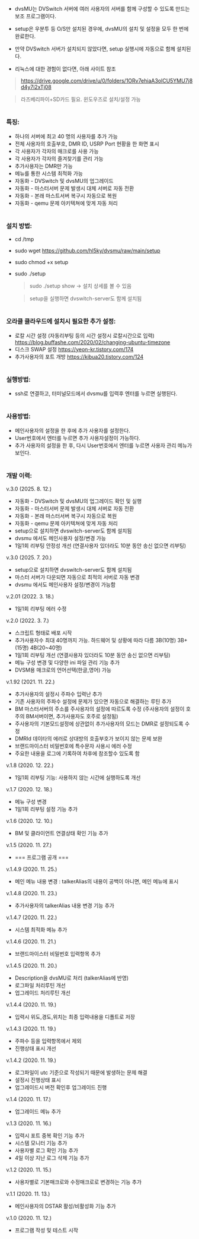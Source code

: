 - dvsMU는 DVSwitch 서버에 여러 사용자의 서버를 함께 구성할 수 있도록 만드는 보조 프로그램이다.

- setup은 우분투 등 O/S만 설치된 경우에, dvsMU의 설치 및 설정을 모두 한 번에 완료한다.

- 만약 DVSwitch 서버가 설치되지 않았다면, setup 실행시에 자동으로 함께 설치된다.

- 리눅스에 대한 경험이 없다면, 아래 사이트 참조

 > https://drive.google.com/drive/u/0/folders/1ORv7ehiaA3olCU5YMU7j8d4y7i2xTj08

 > 라즈베리파이+SD카드 필요. 윈도우즈로 설치/설정 가능
#
### 특징:
  - 하나의 서버에 최고 40 명의 사용자를 추가 가능
  - 전체 사용자의 호출부호, DMR ID, USRP Port 현황을 한 화면 표시
  - 각 사용자가 각자의 매크로를 사용 가능
  - 각 사용자가 각자의 즐겨찾기를 관리 가능
  - 추가사용자는 DMR만 가능
  - 메뉴를 통한 시스템 최적화 가능
  - 자동화 - DVSwitch 및 dvsMU의 업그레이드
  - 자동화 - 마스터서버 문제 발생시 대체 서버로 자동 전환
  - 자동화 - 본래 마스트서버 복구시 자동으로 복원
  - 자동화 - qemu 문제 아키텍쳐에 맞게 자동 처리
#
### 설치 방법:
  - cd /tmp
  - sudo wget https://github.com/hl5ky/dvsmu/raw/main/setup
  - sudo chmod +x setup
  - sudo ./setup

    > sudo ./setup show -> 설치 상세를 볼 수 있음
    
    > setup을 실행하면 dvswitch-server도 함께 설치됨
#
### 오라클 클라우드에 설치시 필요한 추가 설정:
  - 로칼 시간 설정 (자동리부팅 등의 시간 설정시 로칼시간으로 입력) https://blog.buffashe.com/2020/02/changing-ubuntu-timezone
  - 디스크 SWAP 설정 https://yeon-kr.tistory.com/174
  - 추가사용자의 포트 개방 https://kibua20.tistory.com/124
#
### 실행방법:
  - ssh로 연결하고, 터미널모드에서 dvsmu를 입력후 엔터를 누르면 실행된다.
#
### 사용방법:
  - 메인사용자의 설정을 한 후에 추가 사용자를 설정한다.
  - User번호에서 엔터를 누르면 추가 사용자설정이 가능하다.  
  - 추가 사용자의 설정을 한 후, 다시 User번호에서 엔터를 누르면 사용자 관리 메뉴가 보인다.
#
### 개발 이력:
  v.3.0 (2025. 8. 12.)
  - 자동화 - DVSwitch 및 dvsMU의 업그레이드 확인 및 실행
  - 자동화 - 마스터서버 문제 발생시 대체 서버로 자동 전환
  - 자동화 - 본래 마스터서버 복구시 자동으로 복원
  - 자동화 - qemu 문제 아키텍쳐에 맞게 자동 처리
  - setup으로 설치하면 dvswitch-server도 함께 설치됨
  - dvsmu 에서도 메인사용자 설정/변경 가능
  - 1일1회 리부팅 안정성 개선 (연결사용자 있더라도 10분 동안 송신 없으면 리부팅)
  
  v.3.0 (2025. 7. 20.)
  - setup으로 설치하면 dvswitch-server도 함께 설치됨
  - 마스터 서버가 다운되면 자동으로 최적의 서버로 자동 변경
  - dvsmu 에서도 메인사용자 설정/변경이 가능함
  
  v.2.01 (2022. 3. 18.)
  - 1일1회 리부팅 에러 수정
  
  v.2.0 (2022. 3. 7.)
  - 스크립트 형태로 배포 시작
  - 추가사용자수 최대 40명까지 가능. 하드웨어 및 상황에 따라 다름 3B(10명) 3B+(15명) 4B(20~40명)
  - 1일1회 리부팅 개선 (연결사용자 있더라도 10분 동안 송신 없으면 리부팅)
  - 메뉴 구성 변경 및 다양한 ini 파일 관리 기능 추가
  - DVSM용 매크로의 언어선택(한글,영어) 가능
   
  v.1.92 (2021. 11. 22.)
  - 추가사용자의 설정시 주파수 입력난 추가
  - 기존 사용자의 주파수 설정에 문제가 있으면 자동으로 해결하는 루틴 추가
  - BM 마스터서버의 주소를 주사용자의 설정에 따르도록 수정
    (주사용자의 설정이 호주의 BM서버이면, 추가사용자도 호주로 설정됨)
  - 주사용자의 기본모드설정에 상관없이 추가사용자의 모드는 DMR로 설정되도록 수정
  - DMRId 데이타의 에러로 상대방의 호출부호가 보이지 않는 문제 보완
  - 브랜드마이스터 비밀번호에 특수문자 사용시 에러 수정
  - 주요한 내용을 로그에 기록하여 차후에 참조할수 있도록 함

  v.1.8 (2020. 12. 22.)
  - 1일1회 리부팅 기능: 사용하지 않는 시간에 실행하도록 개선

  v.1.7 (2020. 12. 18.)
  - 메뉴 구성 변경
  - 1일1회 리부팅 설정 기능 추가

  v.1.6 (2020. 12. 10.)
  - BM 및 클라이언트 연결상태 확인 기능 추가
  
  v.1.5 (2020. 11. 27.)
  - === 프로그램 공개 ===
  
  v.1.4.9 (2020. 11. 25.)
  - 메인 메뉴 내용 변경 : talkerAlias의 내용이 공백이 아니면, 메인 메뉴에 표시
    
  v.1.4.8 (2020. 11. 23.)
  - 추가사용자의 talkerAlias 내용 변경 기능 추가
  
  v.1.4.7 (2020. 11. 22.)
  - 시스템 최적화 메뉴 추가

  v.1.4.6 (2020. 11. 21.)
  - 브랜드마이스터 비밀번호 입력항목 추가
  
  v.1.4.5 (2020. 11. 20.)
  - Description을 dvsMU로 처리 (talkerAlias에 반영)
  - 로그파일 처리루틴 개선
  - 업그레이드 처리루틴 개선

  v.1.4.4 (2020. 11. 19.)
  - 입력시 위도,경도,위치는 최종 입력내용을 디폴트로 저장
  
  v.1.4.3 (2020. 11. 19.)
  - 주파수 등을 입력항목에서 제외
  - 진행상태 표시 개선
  
  v.1.4.2 (2020. 11. 19.)
  - 로그파일이 utc 기준으로 작성되기 때문에 발생하는 문제 해결 
  - 설정시 진행상태 표시
  - 업그레이드시 버전 확인후 업그레이드 진행
  
  v.1.4 (2020. 11. 17.)
  - 업그레이드 메뉴 추가
  
  v.1.3 (2020. 11. 16.)
  - 입력시 포트 중복 확인 기능 추가
  - 시스템 모니터 기능 추가
  - 사용자별 로그 확인 기능 추가
  - 4일 이상 지난 로그 삭제 기능 추가
  
  v.1.2 (2020. 11. 15.)
  - 사용자별로 기본매크로와 수정매크로로 변경하는 기능 추가
  
  v.1.1 (2020. 11. 13.)
  - 메인사용자의 DSTAR 활성/비활성화 기능 추가
  
  v.1.0 (2020. 11. 12.)
  - 프로그램 작성 및 테스트 시작
    
